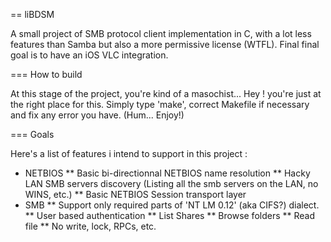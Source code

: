== liBDSM

A small project of SMB protocol client implementation in C, with a lot less
features than Samba but also a more permissive license (WTFL). Final final goal
is to have an iOS VLC integration.

=== How to build

At this stage of the project, you're kind of a masochist... Hey ! you're just at
the right place for this. Simply type 'make', correct Makefile if necessary and
fix any error you have. (Hum... Enjoy!)

=== Goals

Here's a list of features i intend to support in this project :
* NETBIOS
  ** Basic bi-directionnal NETBIOS name resolution
  ** Hacky LAN SMB servers discovery (Listing all the smb servers on the LAN, no WINS, etc.)
  ** Basic NETBIOS Session transport layer
* SMB
  ** Support only required parts of 'NT LM 0.12' (aka CIFS?) dialect.
  ** User based authentication
  ** List Shares
  ** Browse folders
  ** Read file
  ** No write, lock, RPCs, etc.
